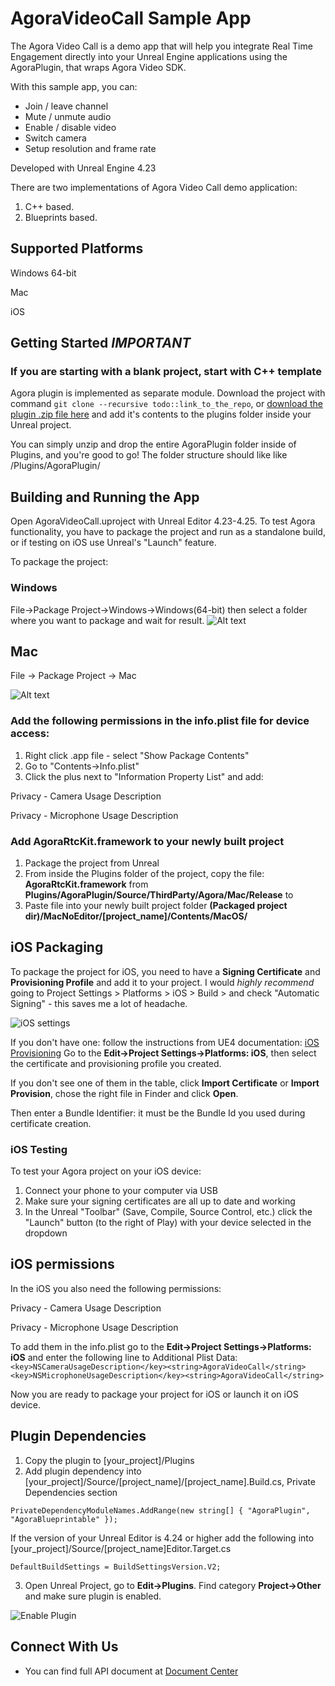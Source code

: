 # AgoraVideoCall Sample App

The Agora Video Call is a demo app that will help you integrate Real Time Engagement directly into your Unreal Engine applications using the AgoraPlugin, that wraps Agora Video SDK.

With this sample app, you can:

- Join / leave channel
- Mute / unmute audio
- Enable / disable video
- Switch camera
- Setup resolution and frame rate 

Developed with Unreal Engine 4.23

There are two implementations of Agora Video Call demo application:
1) C++ based.
2) Blueprints based.

## Supported Platforms

Windows 64-bit

Mac

iOS

## Getting Started *IMPORTANT*
### If you are starting with a blank project, start with C++ template

Agora plugin is implemented as separate module. Download the project with command `git clone --recursive todo::link_to_the_repo`,
or [download the plugin .zip file here](https://drive.google.com/file/d/1waEe7Hsh6Q-Fh4DhB8DbO3-EBeZ8lsSt/view?usp=sharing) and add it's contents to the plugins folder inside your Unreal project.

You can simply unzip and drop the entire AgoraPlugin folder inside of Plugins, and you're good to go!
The folder structure should like like <ProjectName>/Plugins/AgoraPlugin/

## Building and Running the App
Open AgoraVideoCall.uproject with Unreal Editor 4.23-4.25.
To test Agora functionality, you have to package the project and run as a standalone build, or if testing on iOS use Unreal's "Launch" feature.

To package the project:
### Windows
File->Package Project->Windows->Windows(64-bit) then select a folder where you want to package and wait for result.
![Alt text](ReadMeImages/HowToPackageProject.png?raw=true "PackageProject")


## Mac
File -> Package Project -> Mac

![Alt text](ReadMeImages/HowToPackageProjectMac.png?raw=true "PackageProject")

### Add the following permissions in the info.plist file for device access:
1. Right click <YourProjectName>.app file - select "Show Package Contents" 
2. Go to "Contents->Info.plist"
3. Click the plus next to "Information Property List" and add:

Privacy - Camera Usage Description

Privacy - Microphone Usage Description

### Add AgoraRtcKit.framework to your newly built project
1. Package the project from Unreal 
2. From inside the Plugins folder of the project, copy the file: **AgoraRtcKit.framework** from **Plugins/AgoraPlugin/Source/ThirdParty/Agora/Mac/Release** to 
3. Paste file into your newly built project folder **(Packaged project dir)/MacNoEditor/[project_name]/Contents/MacOS/**

## iOS Packaging
To package the project for iOS, you need to have a **Signing Certificate** and **Provisioning Profile** and add it to your project. 
I would *highly recommend* going to Project Settings > Platforms > iOS > Build > and check "Automatic Signing" - this saves me a lot of headache.

![iOS settings](ReadMeImages/iOSSettings.png)

If you don't have one: follow the instructions from UE4 documentation: [iOS Provisioning](https://docs.unrealengine.com/en-US/Platforms/Mobile/iOS/Provisioning/index.html)
Go to the **Edit->Project Settings->Platforms: iOS**, then select the certificate and provisioning profile you created. 

If you don't see one of them in the table, click  **Import Certificate** or **Import Provision**, chose the right file in Finder and click **Open**. 

Then enter a Bundle Identifier: it must be the Bundle Id you used during certificate creation.

### iOS Testing
To test your Agora project on your iOS device:
1. Connect your phone to your computer via USB
2. Make sure your signing certificates are all up to date and working
3. In the Unreal "Toolbar" (Save, Compile, Source Control, etc.) click the "Launch" button (to the right of Play) with your device selected in the dropdown

## iOS permissions
In the iOS you also need the following permissions:

Privacy - Camera Usage Description

Privacy - Microphone Usage Description

To add them in the info.plist go to the **Edit->Project Settings->Platforms: iOS** and enter the following line to Additional Plist Data: 
`<key>NSCameraUsageDescription</key><string>AgoraVideoCall</string> <key>NSMicrophoneUsageDescription</key><string>AgoraVideoCall</string>`

Now you are ready to package your project for iOS or launch it on iOS device.

## Plugin Dependencies

1. Copy the plugin to [your_project]/Plugins
2. Add plugin dependency into [your_project]/Source/[project_name]/[project_name].Build.cs, Private Dependencies section

`PrivateDependencyModuleNames.AddRange(new string[] { "AgoraPlugin", "AgoraBlueprintable" });`

If the version of your Unreal Editor is 4.24 or higher add the following into [your_project]/Source/[project_name]Editor.Target.cs

`DefaultBuildSettings = BuildSettingsVersion.V2;`

3. Open Unreal Project, go to **Edit->Plugins**. Find category **Project->Other** and make sure plugin is enabled.

![Enable Plugin](ReadMeImages/2020-03-12_13-26-59.png)

## Connect With Us

- You can find full API document at [Document Center](https://docs.agora.io/en/)
